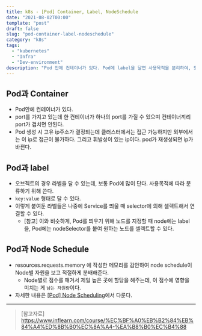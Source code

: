 ```yaml
---
title: k8s - [Pod] Container, Label, NodeSchedule
date: "2021-08-02T00:00"
template: "post"
draft: false
slug: "pod-container-label-nodeschedule"
category: "k8s"
tags:
  - "kubernetes"
  - "Infra"
  - "Dev-environment"
description: "Pod 안에 컨테이너가 있다. Pod에 label을 달면 사용목적을 분리하여, Service에서 selector에 의해 그 Pod를 연결한다."
---
```


## Pod과 Container
- Pod안에 컨테이너가 있다.
- port를 가지고 있는데 한 컨테이너가 하나의 port를 가질 수 있으며 컨테이너끼리 port가 겹치면 안된다.
- Pod 생성 시 고유 ip주소가 결정되는데 클러스터에서는 접근 가능하지만 외부에서는 이 ip로 접근이 불가하다. 그리고 휘발성이 있는 ip이다. pod가 재생성되면 ip가 바뀐다.

## Pod과 label
- 오브젝트의 경우 라벨을 달 수 있는데, 보통 Pod에 많이 단다. 사용목적에 따라 분류하기 위해 쓴다.
- `key:value` 형태로 달 수 있다.
- 이렇게 붙여둔 라벨들은 나중에 Service를 띄울 때 selector에 의해 셀렉트해서 연결할 수 있다.
  * [참고] 이와 비슷하게, Pod를 띄우기 위해 노드를 지정할 때 node에는 label을, Pod에는 nodeSelector를 붙여 원하는 노드를 셀렉트할 수 있다. 

## Pod과 Node Schedule
- resources.requests.memory 에 작성한 메모리를 감안하여 node schedule이 Node별 자원을 보고 적절하게 분배해준다.
  * Node별로 점수를 매겨서 제일 높은 곳에 할당을 해주는데, 이 점수에 영향을 미치는 게 `남는 자원량`이다.
- 자세한 내용은 [[Pod] Node Scheduling](/posts/pod-node-scheduling)에서 다룬다.

---

> [참고자료]  
> https://www.inflearn.com/course/%EC%BF%A0%EB%B2%84%EB%84%A4%ED%8B%B0%EC%8A%A4-%EA%B8%B0%EC%B4%88  

